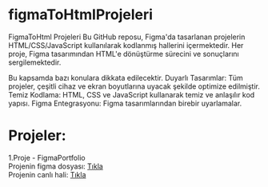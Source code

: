 # figmaToHtmlProjeleri
FigmaToHtml Projeleri
Bu GitHub reposu, Figma'da tasarlanan projelerin HTML/CSS/JavaScript kullanılarak kodlanmış hallerini içermektedir. Her proje, Figma tasarımından HTML'e dönüştürme sürecini ve sonuçlarını sergilemektedir.

Bu kapsamda bazı konulara dikkata edilecektir.
Duyarlı Tasarımlar: Tüm projeler, çeşitli cihaz ve ekran boyutlarına uyacak şekilde optimize edilmiştir.
Temiz Kodlama: HTML, CSS ve JavaScript kullanarak temiz ve anlaşılır kod yapısı.
Figma Entegrasyonu: Figma tasarımlarından birebir uyarlamalar.

# Projeler: <br>
  1.Proje - FigmaPortfolio<br>
  Projenin figma dosyası: <a href="https://www.figma.com/design/ybxDR8ola6qg9hzIwmZeTb/Portfolio-Full-Website-design-(Community)?node-id=0%3A1&t=o0udYeHSWlb6d3Xn-1"> Tıkla  <a/>  <br>
  Projenin canlı hali: <a href="https://figmatohtmama.netlify.app/">Tıkla</a>
